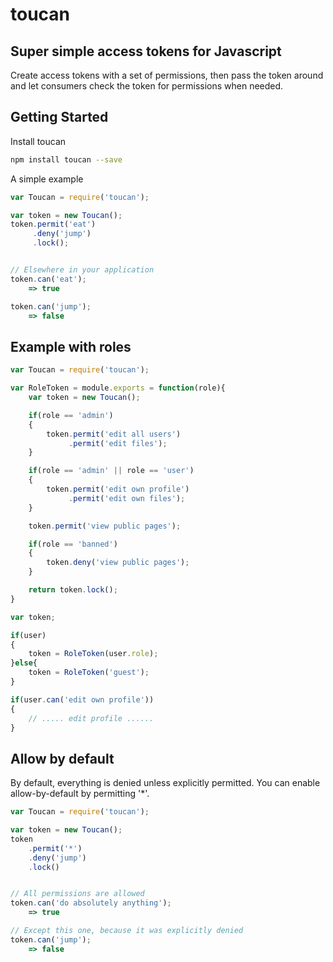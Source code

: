 toucan
======

## Super simple access tokens for Javascript

Create access tokens with a set of permissions, then pass the token around and let consumers check the token for permissions when needed.


Getting Started
---------------

Install toucan
```sh
npm install toucan --save
```

A simple example

```javascript
var Toucan = require('toucan');

var token = new Toucan();
token.permit('eat')
     .deny('jump')
     .lock();


// Elsewhere in your application
token.can('eat');
    => true

token.can('jump');
    => false
```


Example with roles
------------------

```javascript
var Toucan = require('toucan');

var RoleToken = module.exports = function(role){
    var token = new Toucan();

    if(role == 'admin')
    {
        token.permit('edit all users')
             .permit('edit files');
    }

    if(role == 'admin' || role == 'user')
    {
        token.permit('edit own profile')
             .permit('edit own files');
    }

    token.permit('view public pages');

    if(role == 'banned')
    {
        token.deny('view public pages');
    }

    return token.lock();
}
```

```javascript
var token;

if(user)
{
    token = RoleToken(user.role);
}else{
    token = RoleToken('guest');
}

if(user.can('edit own profile'))
{
    // ..... edit profile ......
}
```


Allow by default
----------------
By default, everything is denied unless explicitly permitted. You can enable allow-by-default by permitting '*'.

```javascript
var Toucan = require('toucan');

var token = new Toucan();
token
    .permit('*')
    .deny('jump')
    .lock()


// All permissions are allowed
token.can('do absolutely anything');
    => true

// Except this one, because it was explicitly denied
token.can('jump');
    => false
```